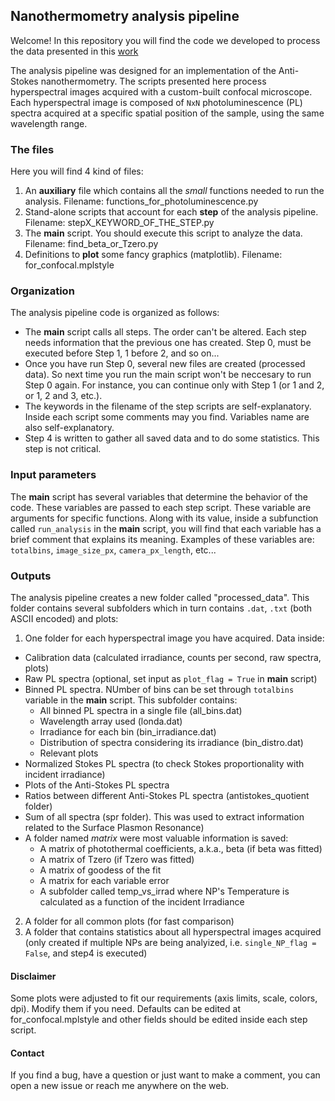 ## **Nanothermometry analysis pipeline**
Welcome! In this repository you will find the code we developed to process the data presented in this [work](http://google.com)

The analysis pipeline was designed for an implementation of the Anti-Stokes nanothermometry. The scripts presented here process hyperspectral images acquired with a custom-built confocal microscope. Each hyperspectral image is composed of `NxN` photoluminescence (PL) spectra acquired at a specific spatial position of the sample, using the same wavelength range.

### The files
Here you will find 4 kind of files:
1. An **auxiliary** file which contains all the *small* functions needed to run the analysis. Filename: functions_for_photoluminescence.py
2. Stand-alone scripts that account for each **step** of the analysis pipeline. Filename: stepX_KEYWORD_OF_THE_STEP.py
3. The **main** script. You should execute this script to analyze the data. Filename: find_beta_or_Tzero.py
4. Definitions to **plot** some fancy graphics (matplotlib). Filename: for_confocal.mplstyle

### Organization
The analysis pipeline code is organized as follows:
+ The **main** script calls all steps. The order can't be altered. Each step needs information that the previous one has created. Step 0, must be executed before Step 1, 1 before 2, and so on...
+ Once you have run Step 0, several new files are created (processed data). So next time you run the main script won't be neccesary to run Step 0 again. For instance, you can continue only with Step 1 (or 1 and 2, or 1, 2 and 3, etc.).
+ The keywords in the filename of the step scripts are self-explanatory. Inside each script some comments may you find. Variables name are also self-explanatory.
+ Step 4 is written to gather all saved data and to do some statistics. This step is not critical.

### Input parameters
The **main** script has several variables that determine the behavior of the code. These variables are passed to each step script. These variable are arguments for specific functions. Along with its value, inside a subfunction called `run_analysis` in the **main** script, you will find that each variable has a brief comment that explains its meaning. Examples of these variables are: `totalbins`, `image_size_px`, `camera_px_length`, etc...

### Outputs
The analysis pipeline creates a new folder called "processed_data". This folder contains several subfolders which in turn contains `.dat`, `.txt` (both ASCII encoded) and plots:
1. One folder for each hyperspectral image you have acquired. Data inside:
  * Calibration data (calculated irradiance, counts per second, raw spectra, plots)
  * Raw PL spectra (optional, set input as `plot_flag = True` in **main** script)
  * Binned PL spectra. NUmber of bins can be set through `totalbins` variable in the **main** script. This subfolder contains:
    - All binned PL spectra in a single file (all_bins.dat)
    - Wavelength array used (londa.dat)
    - Irradiance for each bin (bin_irradiance.dat)
    - Distribution of spectra considering its irradiance (bin_distro.dat)
    - Relevant plots
  * Normalized Stokes PL spectra (to check Stokes proportionality with incident irradiance)
  * Plots of the Anti-Stokes PL spectra
  * Ratios between different Anti-Stokes PL spectra (antistokes_quotient folder)
  * Sum of all spectra (spr folder). This was used to extract information related to the Surface Plasmon Resonance)
  * A folder named *matrix* were most valuable information is saved:
    - A matrix of photothermal coefficients, a.k.a., beta (if beta was fitted)
    - A matrix of Tzero (if Tzero was fitted)
    - A matrix of goodess of the fit
    - A matrix for each variable error
    - A subfolder called temp_vs_irrad where NP's Temperature is calculated as a function of the incident Irradiance
2. A folder for all common plots (for fast comparison)
3. A folder that contains statistics about all hyperspectral images acquired (only created if multiple NPs are being analyized, i.e. `single_NP_flag = False`, and step4 is executed)

#### Disclaimer
Some plots were adjusted to fit our requirements (axis limits, scale, colors, dpi). Modify them if you need. Defaults can be edited at for_confocal.mplstyle and other fields should be edited inside each step script.

#### Contact
If you find a bug, have a question or just want to make a comment, you can open a new issue or reach me anywhere on the web.
